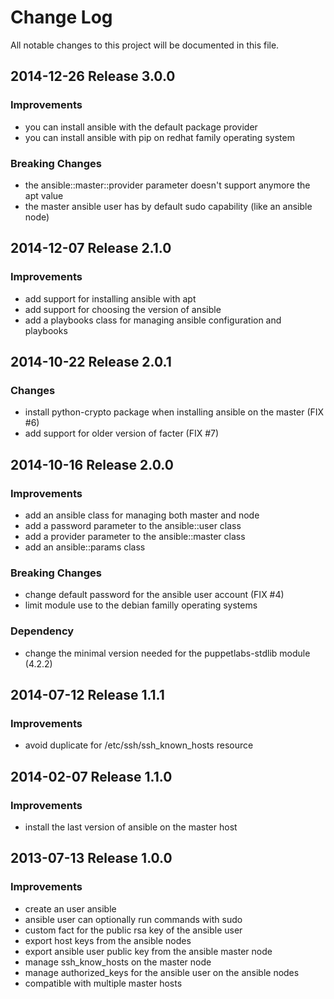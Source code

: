 # Change Log
All notable changes to this project will be documented in this file.

## 2014-12-26 Release 3.0.0
### Improvements
- you can install ansible with the default package provider
- you can install ansible with pip on redhat family operating system

### Breaking Changes
- the ansible::master::provider parameter doesn't support anymore the apt value
- the master ansible user has by default sudo capability (like an ansible node)

## 2014-12-07 Release 2.1.0
### Improvements
- add support for installing ansible with apt
- add support for choosing the version of ansible
- add a playbooks class for managing ansible configuration and playbooks

## 2014-10-22 Release 2.0.1
### Changes
- install python-crypto package when installing ansible on the master (FIX #6)
- add support for older version of facter (FIX #7)

## 2014-10-16 Release 2.0.0
### Improvements
- add an ansible class for managing both master and node
- add a password parameter to the ansible::user class
- add a provider parameter to the ansible::master class
- add an ansible::params class

### Breaking Changes
- change default password for the ansible user account (FIX #4)
- limit module use to the debian familly operating systems

### Dependency

- change the minimal version needed for the puppetlabs-stdlib module (4.2.2)

## 2014-07-12 Release 1.1.1
### Improvements
- avoid duplicate for /etc/ssh/ssh_known_hosts resource

## 2014-02-07 Release 1.1.0
### Improvements
- install the last version of ansible on the master host

## 2013-07-13 Release 1.0.0
### Improvements
- create an user ansible
- ansible user can optionally run commands with sudo
- custom fact for the public rsa key of the ansible user
- export host keys from the ansible nodes
- export ansible user public key from the ansible master node
- manage ssh_know_hosts on the master node
- manage authorized_keys for the ansible user on the ansible nodes
- compatible with multiple master hosts
